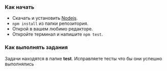 ### Как начать
* Скачать и установить [Nodejs](https://nodejs.org/en/download/stable/).
* `npm install` из папки репозитория.
* Открой в вашем любимо редакторе.
* Откройте терминал и напишите `npm test`.

### Как выполнять задания
Задачи находятся в папке **test**.
Исправляете тесты что бы они успешно выполнялись



